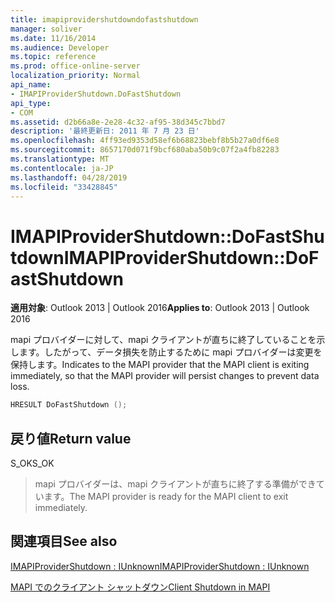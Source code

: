 ```yaml
---
title: imapiprovidershutdowndofastshutdown
manager: soliver
ms.date: 11/16/2014
ms.audience: Developer
ms.topic: reference
ms.prod: office-online-server
localization_priority: Normal
api_name:
- IMAPIProviderShutdown.DoFastShutdown
api_type:
- COM
ms.assetid: d2b66a8e-2e28-4c32-af95-38d345c7bbd7
description: '最終更新日: 2011 年 7 月 23 日'
ms.openlocfilehash: 4ff93ed9353d58ef6b68823bebf8b5b27a0df6e8
ms.sourcegitcommit: 8657170d071f9bcf680aba50b9c07f2a4fb82283
ms.translationtype: MT
ms.contentlocale: ja-JP
ms.lasthandoff: 04/28/2019
ms.locfileid: "33428845"
---
```

# <a name="imapiprovidershutdowndofastshutdown"></a><span data-ttu-id="c9d59-103">IMAPIProviderShutdown::DoFastShutdown</span><span class="sxs-lookup"><span data-stu-id="c9d59-103">IMAPIProviderShutdown::DoFastShutdown</span></span>

  
  
<span data-ttu-id="c9d59-104">**適用対象**: Outlook 2013 | Outlook 2016</span><span class="sxs-lookup"><span data-stu-id="c9d59-104">**Applies to**: Outlook 2013 | Outlook 2016</span></span> 
  
<span data-ttu-id="c9d59-105">mapi プロバイダーに対して、mapi クライアントが直ちに終了していることを示します。したがって、データ損失を防止するために mapi プロバイダーは変更を保持します。</span><span class="sxs-lookup"><span data-stu-id="c9d59-105">Indicates to the MAPI provider that the MAPI client is exiting immediately, so that the MAPI provider will persist changes to prevent data loss.</span></span>
  
```cpp
HRESULT DoFastShutdown ();
```

## <a name="return-value"></a><span data-ttu-id="c9d59-106">戻り値</span><span class="sxs-lookup"><span data-stu-id="c9d59-106">Return value</span></span>

<span data-ttu-id="c9d59-107">S_OK</span><span class="sxs-lookup"><span data-stu-id="c9d59-107">S_OK</span></span>
  
> <span data-ttu-id="c9d59-108">mapi プロバイダーは、mapi クライアントが直ちに終了する準備ができています。</span><span class="sxs-lookup"><span data-stu-id="c9d59-108">The MAPI provider is ready for the MAPI client to exit immediately.</span></span> 
    
## <a name="see-also"></a><span data-ttu-id="c9d59-109">関連項目</span><span class="sxs-lookup"><span data-stu-id="c9d59-109">See also</span></span>



[<span data-ttu-id="c9d59-110">IMAPIProviderShutdown : IUnknown</span><span class="sxs-lookup"><span data-stu-id="c9d59-110">IMAPIProviderShutdown : IUnknown</span></span>](imapiprovidershutdowniunknown.md)


[<span data-ttu-id="c9d59-111">MAPI でのクライアント シャットダウン</span><span class="sxs-lookup"><span data-stu-id="c9d59-111">Client Shutdown in MAPI</span></span>](client-shutdown-in-mapi.md)

